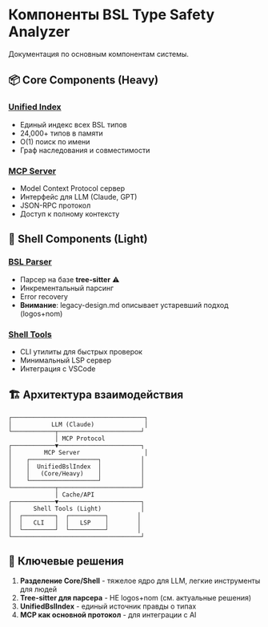 # Компоненты BSL Type Safety Analyzer

Документация по основным компонентам системы.

## 📦 Core Components (Heavy)

### [Unified Index](./unified-index/)
- Единый индекс всех BSL типов
- 24,000+ типов в памяти
- O(1) поиск по имени
- Граф наследования и совместимости

### [MCP Server](./mcp-server/)
- Model Context Protocol сервер
- Интерфейс для LLM (Claude, GPT)
- JSON-RPC протокол
- Доступ к полному контексту

## 🚀 Shell Components (Light)

### [BSL Parser](./bsl-parser/)
- Парсер на базе **tree-sitter** ⚠️
- Инкрементальный парсинг
- Error recovery
- **Внимание**: legacy-design.md описывает устаревший подход (logos+nom)

### [Shell Tools](./shell-tools/)
- CLI утилиты для быстрых проверок
- Минимальный LSP сервер
- Интеграция с VSCode

## 🏗️ Архитектура взаимодействия

```
┌─────────────────────────────────────┐
│           LLM (Claude)              │
└────────────┬───────────────────────┘
             │ MCP Protocol
┌────────────▼───────────────────────┐
│         MCP Server                  │
│    ┌───────────────────┐           │
│    │  UnifiedBslIndex  │           │
│    │   (Core/Heavy)    │           │
│    └───────────────────┘           │
└────────────┬───────────────────────┘
             │ Cache/API
┌────────────▼───────────────────────┐
│      Shell Tools (Light)           │
│  ┌─────────┐  ┌──────────┐        │
│  │   CLI   │  │   LSP    │        │
│  └─────────┘  └──────────┘        │
└────────────────────────────────────┘
```

## 📝 Ключевые решения

1. **Разделение Core/Shell** - тяжелое ядро для LLM, легкие инструменты для людей
2. **Tree-sitter для парсера** - НЕ logos+nom (см. актуальные решения)
3. **UnifiedBslIndex** - единый источник правды о типах
4. **MCP как основной протокол** - для интеграции с AI